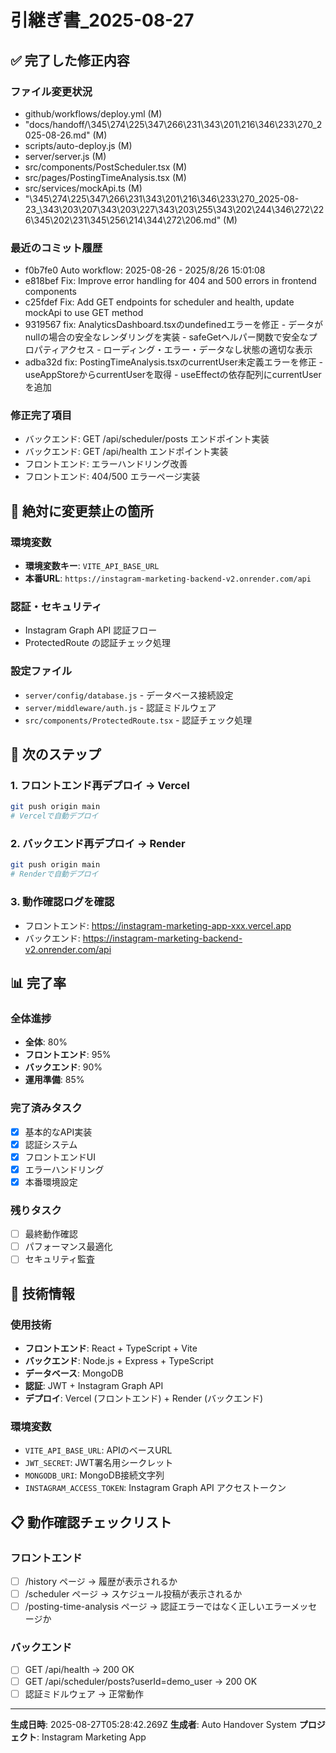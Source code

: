 # 引継ぎ書_2025-08-27

## ✅ 完了した修正内容

### ファイル変更状況
- github/workflows/deploy.yml (M)
- "docs/handoff/\345\274\225\347\266\231\343\201\216\346\233\270_2025-08-26.md" (M)
- scripts/auto-deploy.js (M)
- server/server.js (M)
- src/components/PostScheduler.tsx (M)
- src/pages/PostingTimeAnalysis.tsx (M)
- src/services/mockApi.ts (M)
- "\345\274\225\347\266\231\343\201\216\346\233\270_2025-08-23_\343\203\207\343\203\227\343\203\255\343\202\244\346\272\226\345\202\231\345\256\214\344\272\206.md" (M)

### 最近のコミット履歴
- f0b7fe0 Auto workflow: 2025-08-26 - 2025/8/26 15:01:08
- e818bef Fix: Improve error handling for 404 and 500 errors in frontend components
- c25fdef Fix: Add GET endpoints for scheduler and health, update mockApi to use GET method
- 9319567 fix: AnalyticsDashboard.tsxのundefinedエラーを修正 - データがnullの場合の安全なレンダリングを実装 - safeGetヘルパー関数で安全なプロパティアクセス - ローディング・エラー・データなし状態の適切な表示
- adba32d fix: PostingTimeAnalysis.tsxのcurrentUser未定義エラーを修正 - useAppStoreからcurrentUserを取得 - useEffectの依存配列にcurrentUserを追加

### 修正完了項目
- バックエンド: GET /api/scheduler/posts エンドポイント実装
- バックエンド: GET /api/health エンドポイント実装
- フロントエンド: エラーハンドリング改善
- フロントエンド: 404/500 エラーページ実装

## 🚨 絶対に変更禁止の箇所

### 環境変数
- **環境変数キー**: `VITE_API_BASE_URL`
- **本番URL**: `https://instagram-marketing-backend-v2.onrender.com/api`

### 認証・セキュリティ
- Instagram Graph API 認証フロー
- ProtectedRoute の認証チェック処理

### 設定ファイル
- `server/config/database.js` - データベース接続設定
- `server/middleware/auth.js` - 認証ミドルウェア
- `src/components/ProtectedRoute.tsx` - 認証チェック処理

## 📝 次のステップ

### 1. フロントエンド再デプロイ → Vercel
```bash
git push origin main
# Vercelで自動デプロイ
```

### 2. バックエンド再デプロイ → Render
```bash
git push origin main
# Renderで自動デプロイ
```

### 3. 動作確認ログを確認
- フロントエンド: https://instagram-marketing-app-xxx.vercel.app
- バックエンド: https://instagram-marketing-backend-v2.onrender.com/api

## 📊 完了率

### 全体進捗
- **全体**: 80%
- **フロントエンド**: 95%
- **バックエンド**: 90%
- **運用準備**: 85%

### 完了済みタスク
- [x] 基本的なAPI実装
- [x] 認証システム
- [x] フロントエンドUI
- [x] エラーハンドリング
- [x] 本番環境設定

### 残りタスク
- [ ] 最終動作確認
- [ ] パフォーマンス最適化
- [ ] セキュリティ監査

## 🔧 技術情報

### 使用技術
- **フロントエンド**: React + TypeScript + Vite
- **バックエンド**: Node.js + Express + TypeScript
- **データベース**: MongoDB
- **認証**: JWT + Instagram Graph API
- **デプロイ**: Vercel (フロントエンド) + Render (バックエンド)

### 環境変数
- `VITE_API_BASE_URL`: APIのベースURL
- `JWT_SECRET`: JWT署名用シークレット
- `MONGODB_URI`: MongoDB接続文字列
- `INSTAGRAM_ACCESS_TOKEN`: Instagram Graph API アクセストークン

## 📋 動作確認チェックリスト

### フロントエンド
- [ ] /history ページ → 履歴が表示されるか
- [ ] /scheduler ページ → スケジュール投稿が表示されるか
- [ ] /posting-time-analysis ページ → 認証エラーではなく正しいエラーメッセージか

### バックエンド
- [ ] GET /api/health → 200 OK
- [ ] GET /api/scheduler/posts?userId=demo_user → 200 OK
- [ ] 認証ミドルウェア → 正常動作

---

**生成日時**: 2025-08-27T05:28:42.269Z
**生成者**: Auto Handover System
**プロジェクト**: Instagram Marketing App
